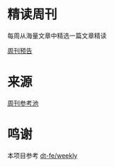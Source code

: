# 精读周刊
每周从海量文章中精选一篇文章精读

[周刊预告](https://github.com/lekenny/weekly/issues/2)
# 来源
[周刊参考池](https://github.com/lekenny/weekly/issues/1)
# 鸣谢
本项目参考 [dt-fe/weekly](https://github.com/dt-fe/weekly.git)
